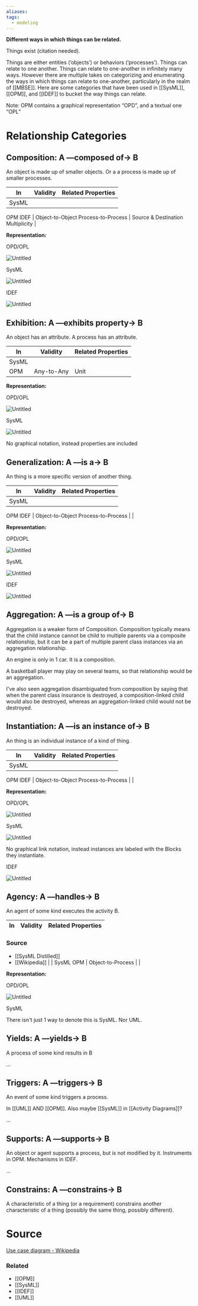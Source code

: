 ```yaml
---
aliases: 
tags:
  - modeling
---
```

**Different ways in which things can be related.**

Things exist (citation needed). 

Things are either entities (’objects’) or behaviors (’processes’). Things can relate to one another. Things can relate to one-another in infinitely many ways. However there are multiple takes on categorizing and enumerating the ways in which things can relate to one-another, particularly in the realm of [[MBSE]]. Here are some categories that have been used in [[SysML]], [[OPM]], and [[IDEF]]  to bucket the way things can relate.

Note: OPM contains a graphical representation “OPD”, and a textual one “OPL”

# Relationship Categories

## Composition:  A —composed of→ B

An object is made up of smaller objects. Or a a process is made up of smaller processes. 

| In | Validity | Related Properties |
| --- | --- | --- |
| SysML
OPM
IDEF | Object-to-Object
Process-to-Process | Source & Destination Multiplicity |

**Representation:**

OPD/OPL

![Untitled](Untitled%2068.png)

SysML

![Untitled](Untitled%2069.png)

IDEF

![Untitled](Untitled%2070.png)

## Exhibition: A —exhibits property→ B

An object has an attribute. A process has an attribute. 

| In | Validity | Related Properties |
| --- | --- | --- |
| SysML
OPM | Any-to-Any | Unit |

**Representation:**

OPD/OPL

![Untitled](Untitled%2071.png)

SysML

![Untitled](Untitled%2072.png)

No graphical notation, instead properties are included

## Generalization: A —is a→ B

An thing is a more specific version of another thing.

| In | Validity | Related Properties |
| --- | --- | --- |
| SysML
OPM
IDEF | Object-to-Object
Process-to-Process |  |

**Representation:**

OPD/OPL

![Untitled](Untitled%2073.png)

SysML

![Untitled](Untitled%2074.png)

IDEF

![Untitled](Untitled%2075.png)

## Aggregation: A —is a group of→ B

Aggregation is a weaker form of Composition. Composition typically means that the child instance cannot be child to multiple parents via a composite relationship, but it can be a part of multiple parent class instances via an aggregation relationship.

An engine is only in 1 car. It is a composition.

A basketball player may play on several teams, so that relationship would be an aggregation. 

I've also seen aggregation disambiguated from composition by saying that when the parent class insurance is destroyed, a composition-linked child would also be destroyed, whereas an aggregation-linked child would not be destroyed. 

## Instantiation: A —is an instance of→ B

An thing is an individual instance of a kind of thing.

| In | Validity | Related Properties |
| --- | --- | --- |
| SysML
OPM
IDEF | Object-to-Object
Process-to-Process |  |

**Representation:**

OPD/OPL

![Untitled](Untitled%2076.png)

SysML

![Untitled](Untitled%2077.png)

No graphical link notation, instead instances are labeled with the Blocks they instantiate.

IDEF

![Untitled](Untitled%2078.png)

## Agency: A —handles→ B

An agent of some kind executes the activity B.

| In | Validity | Related Properties |
| --- | --- | ---

### Source
- [[SysML Distilled]]
- [[Wikipedia]] |
| SysML
OPM | Object-to-Process |  |

**Representation:**

OPD/OPL

![Untitled](Untitled%2079.png)

SysML

There isn't just 1 way to denote this is SysML. Nor UML.

## Yields: A —yields→ B

A process of some kind results in B

...

## Triggers: A —triggers→ B

An event of some kind triggers a process.

In [[UML]] AND [[OPM]]. Also maybe [[SysML]] in [[Activity Diagrams]]?

...

## Supports: A —supports→ B

An object or agent supports a process, but is not modified by it. Instruments in OPM. Mechanisms in IDEF.

...

## Constrains: A —constrains→ B

A characteristic of a thing (or a requirement) constrains another characteristic of a thing (possibly the same thing, possibly different).

# Source

[Use case diagram - Wikipedia](https://en.wikipedia.org/wiki/Use_case_diagram#/media/File:Use_case_restaurant_model.svg)

### Related
- [[OPM]] 
- [[SysML]] 
- [[IDEF]] 
- [[UML]]